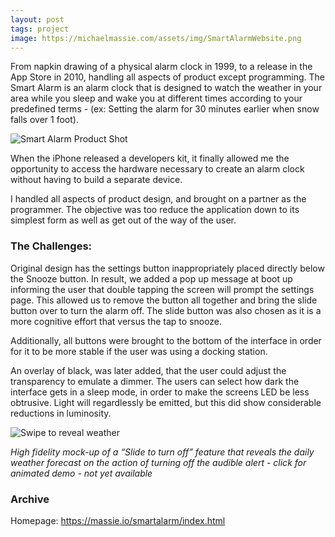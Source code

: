 ```yaml
---
layout: post
tags: project
image: https://michaelmassie.com/assets/img/SmartAlarmWebsite.png
---
```


From napkin drawing of a physical alarm clock in 1999, to a release in the App Store in 2010,  handling all aspects of product except programming. The Smart Alarm is an alarm clock that is designed to watch the weather in your area while you sleep and wake you at different times according to your predefined terms - (ex: Setting the alarm for 30 minutes earlier when snow falls over 1 foot).

![Smart Alarm Product Shot](https://michaelmassie.com/assets/img/SmartAlarmWebsite.png)


When the iPhone released a developers kit, it finally allowed me the opportunity to access the hardware necessary to create an alarm clock without having to build a separate device.


I handled all aspects of product design, and brought on a partner as the programmer. The objective was too reduce the application down to its simplest form as well as get out of the way of the user.


### The Challenges:

Original design has the settings button inappropriately placed directly below the Snooze button. In result, we added a pop up message at boot up informing the user that double tapping the screen will prompt the settings page. This allowed us to remove the button all together and bring the slide button over to turn the alarm off. The slide button was also chosen as it is a more cognitive effort that versus the tap to snooze.


Additionally, all buttons were brought to the bottom of the interface in order for it to be more stable if the user was using a docking station.


An overlay of black, was later added, that the user could adjust the transparency to emulate a dimmer. The users can select how dark the interface gets in a sleep mode, in order to make the screens LED be less obtrusive. Light will regardlessly be emitted, but this did show considerable reductions in luminosity.

![Swipe to reveal weather](https://michaelmassie.com/assets/img/WeatherSwipe.jpg)

_High fidelity mock-up of a  “Slide to turn off” feature that reveals the daily weather forecast on the action of turning off the audible alert - click for animated demo - not yet available_

### Archive
Homepage: https://massie.io/smartalarm/index.html